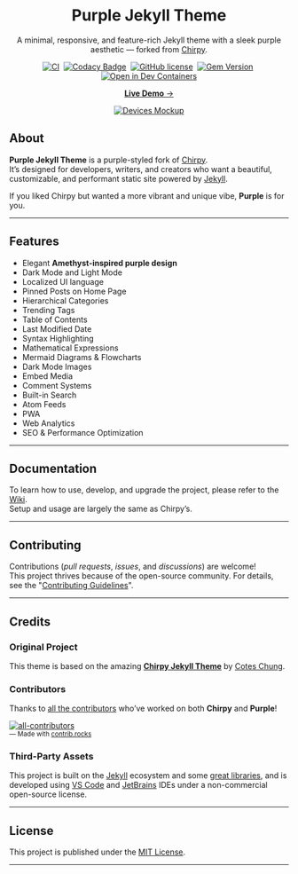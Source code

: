 <!-- markdownlint-disable-next-line -->
<div align="center">

  <!-- markdownlint-disable-next-line -->
  # Purple Jekyll Theme

  A minimal, responsive, and feature-rich Jekyll theme with a sleek purple aesthetic — forked from [Chirpy](https://github.com/cotes2020/jekyll-theme-chirpy).

  [![CI](https://img.shields.io/github/actions/workflow/status/kyroceus/jekyll-theme-purple/ci.yml?logo=github)][ci]&nbsp;
  [![Codacy Badge](https://img.shields.io/codacy/grade/4e556876a3c54d5e8f2d2857c4f43894?logo=codacy)][codacy]&nbsp;
  [![GitHub license](https://img.shields.io/github/license/kyroceus/jekyll-theme-purple?color=purple)][license]&nbsp;
  [![Gem Version](https://img.shields.io/gem/v/jekyll-theme-purple?&logo=RubyGems&logoColor=ghostwhite&label=gem&color=orchid)][gem]&nbsp;
  [![Open in Dev Containers](https://img.shields.io/badge/Dev_Containers-Open-mediumpurple?logo=linuxcontainers)][open-container]

  [**Live Demo** →][demo]

  [![Devices Mockup](https://chirpy-img.netlify.app/commons/devices-mockup.png)][demo]

</div>

## About

**Purple Jekyll Theme** is a purple-styled fork of [Chirpy](https://github.com/cotes2020/jekyll-theme-chirpy).  
It’s designed for developers, writers, and creators who want a beautiful, customizable, and performant static site powered by [Jekyll][jekyllrb].  

If you liked Chirpy but wanted a more vibrant and unique vibe, **Purple** is for you.

---

## Features

- Elegant **Amethyst-inspired purple design**
- Dark Mode and Light Mode
- Localized UI language
- Pinned Posts on Home Page
- Hierarchical Categories
- Trending Tags
- Table of Contents
- Last Modified Date
- Syntax Highlighting
- Mathematical Expressions
- Mermaid Diagrams & Flowcharts
- Dark Mode Images
- Embed Media
- Comment Systems
- Built-in Search
- Atom Feeds
- PWA
- Web Analytics
- SEO & Performance Optimization

---

## Documentation

To learn how to use, develop, and upgrade the project, please refer to the [Wiki][wiki].  
Setup and usage are largely the same as Chirpy’s.

---

## Contributing

Contributions (_pull requests_, _issues_, and _discussions_) are welcome!  
This project thrives because of the open-source community. For details, see the "[Contributing Guidelines][contribute-guide]".

---

## Credits

### Original Project

This theme is based on the amazing [**Chirpy Jekyll Theme**](https://github.com/cotes2020/jekyll-theme-chirpy) by [Cotes Chung](https://github.com/cotes2020).

### Contributors

Thanks to [all the contributors][contributors] who’ve worked on both **Chirpy** and **Purple**!

[![all-contributors](https://contrib.rocks/image?repo=kyroceus/jekyll-theme-purple&columns=16)][contributors]  
<sub>— Made with [contrib.rocks](https://contrib.rocks)</sub>

### Third-Party Assets

This project is built on the [Jekyll][jekyllrb] ecosystem and some [great libraries][lib], and is developed using [VS Code][vscode] and [JetBrains][jetbrains] IDEs under a non-commercial open-source license.

---

## License

This project is published under the [MIT License][license].

---

[gem]: https://rubygems.org/gems/jekyll-theme-purple
[ci]: https://github.com/kyroceus/jekyll-theme-purple/actions/workflows/ci.yml?query=event%3Apush+branch%3Amaster
[codacy]: https://app.codacy.com/gh/kyroceus/jekyll-theme-purple/dashboard?utm_source=gh&utm_medium=referral&utm_content=&utm_campaign=Badge_grade
[license]: https://github.com/kyroceus/jekyll-theme-purple/blob/main/LICENSE
[open-container]: https://vscode.dev/redirect?url=vscode://ms-vscode-remote.remote-containers/cloneInVolume?url=https://github.com/kyroceus/jekyll-theme-purple
[jekyllrb]: https://jekyllrb.com/
[demo]: https://kyroceus.github.io/purple-demo/
[wiki]: https://github.com/kyroceus/jekyll-theme-purple/wiki
[contribute-guide]: https://github.com/kyroceus/jekyll-theme-purple/blob/master/docs/CONTRIBUTING.md
[contributors]: https://github.com/kyroceus/jekyll-theme-purple/graphs/contributors
[lib]: https://github.com/cotes2020/chirpy-static-assets
[vscode]: https://code.visualstudio.com/
[jetbrains]: https://www.jetbrains.com/?from=jekyll-theme-purple
